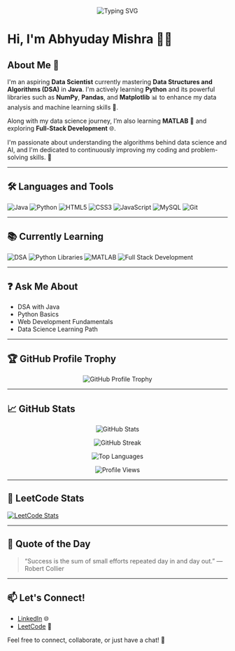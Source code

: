 <p align="center">
  <img src="https://readme-typing-svg.herokuapp.com?font=Fira+Code&size=28&pause=1000&color=9F70FD&center=true&vCenter=true&width=700&lines=Hi%2C+I'm+Abhyuday+Mishra+%F0%9F%91%8B;Aspiring+Data+Scientist+%F0%9F%A7%A0;Future+Full-Stack+Developer+%F0%9F%8C%90;Lifelong+Learner+%F0%9F%8C%9F" alt="Typing SVG" />
</p>

# Hi, I'm Abhyuday Mishra 👋✨

## About Me 🧠

I'm an aspiring **Data Scientist** currently mastering **Data Structures and Algorithms (DSA)** in **Java**. I'm actively learning **Python** and its powerful libraries such as **NumPy**, **Pandas**, and **Matplotlib** 📊 to enhance my data analysis and machine learning skills 🤖. 

Along with my data science journey, I’m also learning **MATLAB** 🔬 and exploring **Full-Stack Development** 🌐.

I'm passionate about understanding the algorithms behind data science and AI, and I'm dedicated to continuously improving my coding and problem-solving skills. 🚀

---

## 🛠️ Languages and Tools

![Java](https://img.shields.io/badge/Java-ED8B00?style=for-the-badge&logo=java&logoColor=white)
![Python](https://img.shields.io/badge/Python-3670A0?style=for-the-badge&logo=python&logoColor=ffdd54)
![HTML5](https://img.shields.io/badge/HTML5-E34F26?style=for-the-badge&logo=html5&logoColor=white)
![CSS3](https://img.shields.io/badge/CSS3-1572B6?style=for-the-badge&logo=css3&logoColor=white)
![JavaScript](https://img.shields.io/badge/JavaScript-323330?style=for-the-badge&logo=javascript&logoColor=F7DF1E)
![MySQL](https://img.shields.io/badge/MySQL-00000F?style=for-the-badge&logo=mysql&logoColor=white)
![Git](https://img.shields.io/badge/Git-F05032?style=for-the-badge&logo=git&logoColor=white)

---

## 📚 Currently Learning

![DSA](https://img.shields.io/badge/-DSA%20with%20Java-orange?style=for-the-badge)
![Python Libraries](https://img.shields.io/badge/-Python%20Libraries-blue?style=for-the-badge)
![MATLAB](https://img.shields.io/badge/-MATLAB-red?style=for-the-badge)
![Full Stack Development](https://img.shields.io/badge/-Full%20Stack%20Web%20Dev-green?style=for-the-badge)

---

## ❓ Ask Me About

- DSA with Java
- Python Basics
- Web Development Fundamentals
- Data Science Learning Path

---

## 🏆 GitHub Profile Trophy

<p align="center">
  <img src="https://github-profile-trophy.vercel.app/?username=codermishra2004&theme=radical&no-frame=true&no-bg=true&margin-w=4" alt="GitHub Profile Trophy" />
</p>

---

## 📈 GitHub Stats

<p align="center">
  <img src="https://github-readme-stats.vercel.app/api?username=codermishra2004&show_icons=true&theme=radical" alt="GitHub Stats" />
</p>

<p align="center">
  <img src="https://github-readme-streak-stats.herokuapp.com/?user=codermishra2004&theme=radical" alt="GitHub Streak" />
</p>

<p align="center">
  <img src="https://github-readme-stats.vercel.app/api/top-langs/?username=codermishra2004&layout=compact&theme=radical" alt="Top Languages" />
</p>

<p align="center">
  <img src="https://komarev.com/ghpvc/?username=codermishra2004&label=Profile%20views&color=0e75b6&style=flat" alt="Profile Views" />
</p>

---

## 🧠 LeetCode Stats

[![LeetCode Stats](https://leetcard.jacoblin.cool/abhyuday_2004?theme=dark&font=Baloo&ext=contest)](https://leetcode.com/abhyuday_2004/)

---

## 🌟 Quote of the Day

> “Success is the sum of small efforts repeated day in and day out.” — Robert Collier

---

## 📫 Let's Connect!

- [LinkedIn](https://www.linkedin.com/in/abhyudaymishra/) 🌐
- [LeetCode](https://leetcode.com/abhyuday_2004/) 🧠

Feel free to connect, collaborate, or just have a chat! 🤝
